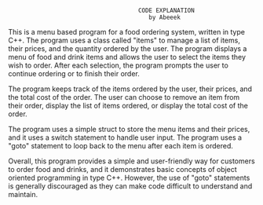                                          CODE EXPLANATION
                                            by Abeeek
This is a menu based program for a food ordering system, written in type C++. The program uses a class called "items" to manage a list of items, their prices, and the quantity ordered by the user. The program displays a menu of food and drink items and allows the user to select the items they wish to order. After each selection, the program prompts the user to continue ordering or to finish their order.

The program keeps track of the items ordered by the user, their prices, and the total cost of the order. The user can choose to remove an item from their order, display the list of items ordered, or display the total cost of the order.

The program uses a simple struct to store the menu items and their prices, and it uses a switch statement to handle user input. The program uses a "goto" statement to loop back to the menu after each item is ordered.

Overall, this program provides a simple and user-friendly way for customers to order food and drinks, and it demonstrates basic concepts of object oriented programming in type C++. However, the use of "goto" statements is generally discouraged as they can make code difficult to understand and maintain.  
